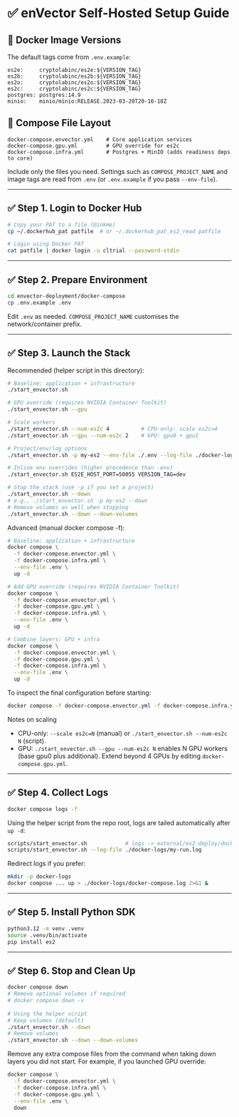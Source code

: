 # ✅ enVector Self-Hosted Setup Guide

## 🔢 Docker Image Versions

The default tags come from `.env.example`:

```text
es2e:     cryptolabinc/es2e:${VERSION_TAG} 
es2b:     cryptolabinc/es2b:${VERSION_TAG}  
es2o:     cryptolabinc/es2o:${VERSION_TAG}  
es2c:     cryptolabinc/es2c:${VERSION_TAG}  
postgres: postgres:14.9
minio:    minio/minio:RELEASE.2023-03-20T20-16-18Z  
```

## 🧩 Compose File Layout

```text
docker-compose.envector.yml    # Core application services
docker-compose.gpu.yml         # GPU override for es2c
docker-compose.infra.yml       # Postgres + MinIO (adds readiness deps to core)
```

Include only the files you need. Settings such as `COMPOSE_PROJECT_NAME` and image tags are read from `.env` (or `.env.example` if you pass `--env-file`).

---

## ✅ Step 1. Login to Docker Hub

```bash
# Copy your PAT to a file (@inkme)
cp ~/.dockerhub_pat patfile  # or ~/.dockerhub_pat_es2_read patfile

# Login using Docker PAT
cat patfile | docker login -u cltrial --password-stdin
```

---

## ✅ Step 2. Prepare Environment

```bash
cd envector-deployment/docker-compose
cp .env.example .env
```

Edit `.env` as needed. `COMPOSE_PROJECT_NAME` customises the network/container prefix.

---

## ✅ Step 3. Launch the Stack

Recommended (helper script in this directory):

```bash
# Baseline: application + infrastructure
./start_envector.sh

# GPU override (requires NVIDIA Container Toolkit)
./start_envector.sh --gpu

# Scale workers
./start_envector.sh --num-es2c 4          # CPU-only: scale es2c=4
./start_envector.sh --gpu --num-es2c 2    # GPU: gpu0 + gpu1

# Project/env/log options
./start_envector.sh -p my-es2 --env-file ./.env --log-file ./docker-logs.log

# Inline env overrides (higher precedence than .env)
./start_envector.sh ES2E_HOST_PORT=50055 VERSION_TAG=dev

# Stop the stack (use -p if you set a project)
./start_envector.sh --down
# e.g., ./start_envector.sh -p my-es2 --down
# Remove volumes as well when stopping
./start_envector.sh --down --down-volumes
```

Advanced (manual docker compose -f):

```bash
# Baseline: application + infrastructure
docker compose \
  -f docker-compose.envector.yml \
  -f docker-compose.infra.yml \
  --env-file .env \
  up -d

# Add GPU override (requires NVIDIA Container Toolkit)
docker compose \
  -f docker-compose.envector.yml \
  -f docker-compose.gpu.yml \
  -f docker-compose.infra.yml \
  --env-file .env \
  up -d

# Combine layers: GPU + infra
docker compose \
  -f docker-compose.envector.yml \
  -f docker-compose.gpu.yml \
  -f docker-compose.infra.yml \
  --env-file .env \
  up -d
```

To inspect the final configuration before starting:

```bash
docker compose -f docker-compose.envector.yml -f docker-compose.infra.yml --env-file .env config
```

Notes on scaling
- CPU-only: `--scale es2c=N` (manual) or `./start_envector.sh --num-es2c N` (script).
- GPU: `./start_envector.sh --gpu --num-es2c N` enables N GPU workers (base gpu0 plus additional).
  Extend beyond 4 GPUs by editing `docker-compose.gpu.yml`.

---

## ✅ Step 4. Collect Logs

```bash
docker compose logs -f
```

Using the helper script from the repo root, logs are tailed automatically after `up -d`:

```bash
scripts/start_envector.sh            # logs -> external/es2-deploy/docker-compose/docker-logs.log
scripts/start_envector.sh --log-file ./docker-logs/my-run.log
```

Redirect logs if you prefer:

```bash
mkdir -p docker-logs
docker compose ... up > ./docker-logs/docker-compose.log 2>&1 &
```

---

## ✅ Step 5. Install Python SDK

```bash
python3.12 -m venv .venv
source .venv/bin/activate
pip install es2
```

---

## ✅ Step 6. Stop and Clean Up

```bash
docker compose down
# Remove optional volumes if required
# docker compose down -v
 
# Using the helper script
# Keep volumes (default)
./start_envector.sh --down
# Remove volumes
./start_envector.sh --down --down-volumes
```

Remove any extra compose files from the command when taking down layers you did not start. For example, if you launched GPU override:

```bash
docker compose \
  -f docker-compose.envector.yml \
  -f docker-compose.infra.yml \
  -f docker-compose.gpu.yml \
  --env-file .env \
  down
```
